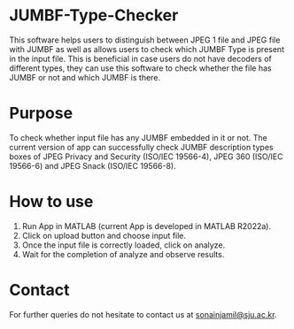 # JUMBF-Type-Checker
This software helps users to distinguish between JPEG 1 file and JPEG file with JUMBF as well as allows users to check which JUMBF Type is present in the input file. This is beneficial in case users do not have decoders of different types, they can use this software to check whether the file has JUMBF or not and which JUMBF is there.

# Purpose
To check whether input file has any JUMBF embedded in it or not. The current version of app can successfully check JUMBF description types boxes of JPEG Privacy and Security (ISO/IEC 19566-4), JPEG 360 (ISO/IEC 19566-6) and JPEG Snack (ISO/IEC 19566-8). 

# How to use

1. Run App in MATLAB (current App is developed in MATLAB R2022a).
2. Click on upload button and choose input file.
3. Once the input file is correctly loaded, click on analyze.
4. Wait for the completion of analyze and observe results.

# Contact

For further queries do not hesitate to contact us at sonainjamil@sju.ac.kr.

